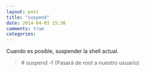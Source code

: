 ```yaml
---
layout: post
title: "suspend"
date: 2014-04-03 15:38
comments: true
categories: 
---
```

Cuando es posible, suspender la shell actual.

>\# suspend -f (Pasará de root a nuestro usuario)

